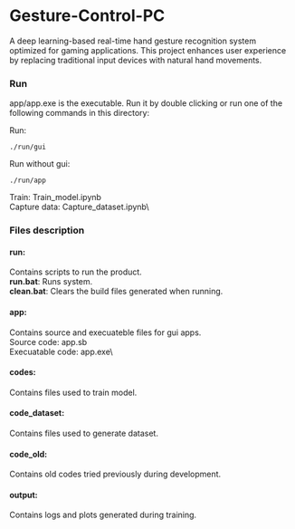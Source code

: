 # Gesture-Control-PC
A deep learning-based real-time hand gesture recognition system optimized for gaming applications. This project enhances user experience by replacing traditional input devices with natural hand movements.

### Run
app/app.exe is the executable. Run it by double clicking or run one of the following commands in this directory:

Run: 
```
./run/gui
```
Run without gui: 
```
./run/app
```
Train: Train_model.ipynb\
Capture data: Capture_dataset.ipynb\

### Files description
#### run:
Contains scripts to run the product.\
**run.bat**: Runs system.\
**clean.bat**: Clears the build files generated when running.

#### app:
Contains source and execuateble files for gui apps.\
Source code: app.sb\
Execuatable code: app.exe\

#### codes:
Contains files used to train model.

#### code_dataset:
Contains files used to generate dataset.

#### code_old:
Contains old codes tried previously during development.

#### output:
Contains logs and plots generated during training.

